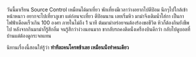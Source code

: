 ﻿วันนี้มาเรียน Source Control เหมือนได้มาเที่ยว
พักเที่ยงมีเวลาว่างอยากไปตีป้อม 
นึกๆไปใกล้เข้าหน้าหนาว อยากจะไปเที่ยวภูเขา
แต่ก่อนจะเที่ยว ตีป้อมนาน เลยเริ่มหิว มาม่าจึงเติมน้ำใส่กา
เป็นกาไฟฟ้าเดือดเร็วเกิน 100 องศา ภายในไม่ถึง 1 นาที ต้มมาม่าอร่อยจนต้องร้องขอชีวิต
หิวก็ต้องกินยังชีพไป
หลังจากกินมาม่าก็รู้สึกอิ่ม จนรู้สึกว่าง่วงนอนมาก 
ขากลับรถคงติดนั่งเครืองบินดีกว่า กลับไปดูบอลที่บ้านแต่ต้องดูกระจกแทน

นิทานเรื่องนี้สอนให้รู้ว่า **ทำทีละคนโครตช้าเลย เหมือนนั่งทำคนเดียว**